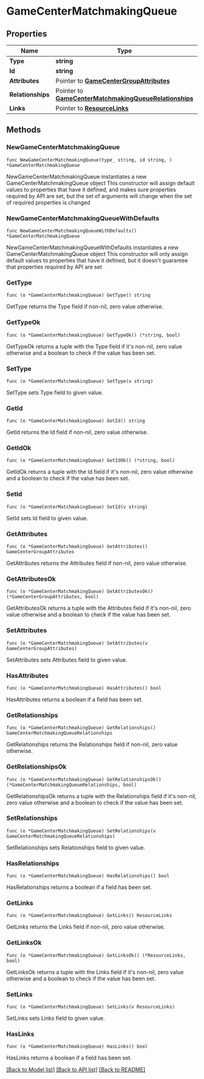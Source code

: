 # GameCenterMatchmakingQueue

## Properties

Name | Type | Description | Notes
------------ | ------------- | ------------- | -------------
**Type** | **string** |  | 
**Id** | **string** |  | 
**Attributes** | Pointer to [**GameCenterGroupAttributes**](GameCenterGroupAttributes.md) |  | [optional] 
**Relationships** | Pointer to [**GameCenterMatchmakingQueueRelationships**](GameCenterMatchmakingQueueRelationships.md) |  | [optional] 
**Links** | Pointer to [**ResourceLinks**](ResourceLinks.md) |  | [optional] 

## Methods

### NewGameCenterMatchmakingQueue

`func NewGameCenterMatchmakingQueue(type_ string, id string, ) *GameCenterMatchmakingQueue`

NewGameCenterMatchmakingQueue instantiates a new GameCenterMatchmakingQueue object
This constructor will assign default values to properties that have it defined,
and makes sure properties required by API are set, but the set of arguments
will change when the set of required properties is changed

### NewGameCenterMatchmakingQueueWithDefaults

`func NewGameCenterMatchmakingQueueWithDefaults() *GameCenterMatchmakingQueue`

NewGameCenterMatchmakingQueueWithDefaults instantiates a new GameCenterMatchmakingQueue object
This constructor will only assign default values to properties that have it defined,
but it doesn't guarantee that properties required by API are set

### GetType

`func (o *GameCenterMatchmakingQueue) GetType() string`

GetType returns the Type field if non-nil, zero value otherwise.

### GetTypeOk

`func (o *GameCenterMatchmakingQueue) GetTypeOk() (*string, bool)`

GetTypeOk returns a tuple with the Type field if it's non-nil, zero value otherwise
and a boolean to check if the value has been set.

### SetType

`func (o *GameCenterMatchmakingQueue) SetType(v string)`

SetType sets Type field to given value.


### GetId

`func (o *GameCenterMatchmakingQueue) GetId() string`

GetId returns the Id field if non-nil, zero value otherwise.

### GetIdOk

`func (o *GameCenterMatchmakingQueue) GetIdOk() (*string, bool)`

GetIdOk returns a tuple with the Id field if it's non-nil, zero value otherwise
and a boolean to check if the value has been set.

### SetId

`func (o *GameCenterMatchmakingQueue) SetId(v string)`

SetId sets Id field to given value.


### GetAttributes

`func (o *GameCenterMatchmakingQueue) GetAttributes() GameCenterGroupAttributes`

GetAttributes returns the Attributes field if non-nil, zero value otherwise.

### GetAttributesOk

`func (o *GameCenterMatchmakingQueue) GetAttributesOk() (*GameCenterGroupAttributes, bool)`

GetAttributesOk returns a tuple with the Attributes field if it's non-nil, zero value otherwise
and a boolean to check if the value has been set.

### SetAttributes

`func (o *GameCenterMatchmakingQueue) SetAttributes(v GameCenterGroupAttributes)`

SetAttributes sets Attributes field to given value.

### HasAttributes

`func (o *GameCenterMatchmakingQueue) HasAttributes() bool`

HasAttributes returns a boolean if a field has been set.

### GetRelationships

`func (o *GameCenterMatchmakingQueue) GetRelationships() GameCenterMatchmakingQueueRelationships`

GetRelationships returns the Relationships field if non-nil, zero value otherwise.

### GetRelationshipsOk

`func (o *GameCenterMatchmakingQueue) GetRelationshipsOk() (*GameCenterMatchmakingQueueRelationships, bool)`

GetRelationshipsOk returns a tuple with the Relationships field if it's non-nil, zero value otherwise
and a boolean to check if the value has been set.

### SetRelationships

`func (o *GameCenterMatchmakingQueue) SetRelationships(v GameCenterMatchmakingQueueRelationships)`

SetRelationships sets Relationships field to given value.

### HasRelationships

`func (o *GameCenterMatchmakingQueue) HasRelationships() bool`

HasRelationships returns a boolean if a field has been set.

### GetLinks

`func (o *GameCenterMatchmakingQueue) GetLinks() ResourceLinks`

GetLinks returns the Links field if non-nil, zero value otherwise.

### GetLinksOk

`func (o *GameCenterMatchmakingQueue) GetLinksOk() (*ResourceLinks, bool)`

GetLinksOk returns a tuple with the Links field if it's non-nil, zero value otherwise
and a boolean to check if the value has been set.

### SetLinks

`func (o *GameCenterMatchmakingQueue) SetLinks(v ResourceLinks)`

SetLinks sets Links field to given value.

### HasLinks

`func (o *GameCenterMatchmakingQueue) HasLinks() bool`

HasLinks returns a boolean if a field has been set.


[[Back to Model list]](../README.md#documentation-for-models) [[Back to API list]](../README.md#documentation-for-api-endpoints) [[Back to README]](../README.md)


